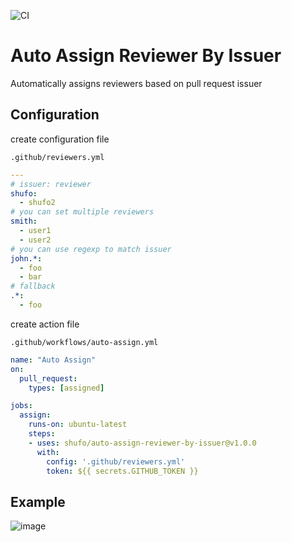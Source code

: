 ![CI](https://github.com/shufo/auto-assign-reviewer-by-issuer/workflows/CI/badge.svg)

# Auto Assign Reviewer By Issuer

Automatically assigns reviewers based on pull request issuer

## Configuration

create configuration file

`.github/reviewers.yml`

```yaml
---
# issuer: reviewer
shufo:
  - shufo2
# you can set multiple reviewers
smith:
  - user1
  - user2
# you can use regexp to match issuer
john.*:
  - foo
  - bar
# fallback
.*:
  - foo
```

create action file

`.github/workflows/auto-assign.yml`

```yaml
name: "Auto Assign"
on:
  pull_request:
    types: [assigned]

jobs:
  assign:
    runs-on: ubuntu-latest
    steps:
    - uses: shufo/auto-assign-reviewer-by-issuer@v1.0.0
      with:
        config: '.github/reviewers.yml'
        token: ${{ secrets.GITHUB_TOKEN }}
```

## Example

![image](https://user-images.githubusercontent.com/1641039/78471193-71573200-776a-11ea-9b40-810c2d63270e.png)
